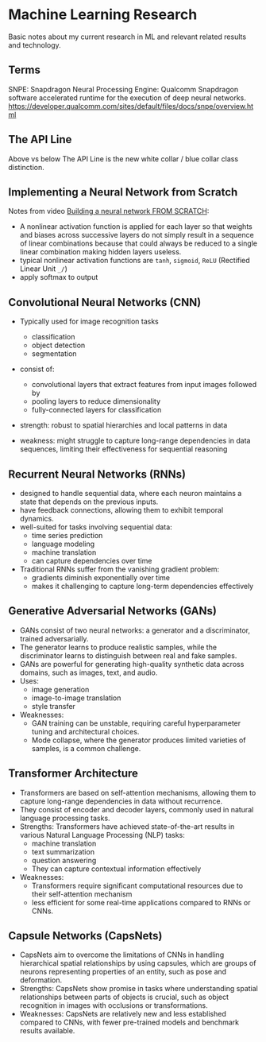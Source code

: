 # Machine Learning Research

Basic notes about my current research in ML and relevant related results and technology.

## Terms

SNPE: Snapdragon Neural Processing Engine: Qualcomm Snapdragon software accelerated runtime for the execution of deep neural networks. https://developer.qualcomm.com/sites/default/files/docs/snpe/overview.html

## The API Line

Above vs below The API Line is the new white collar / blue collar class distinction.

## Implementing a Neural Network from Scratch

Notes from video [Building a neural network FROM SCRATCH](https://www.youtube.com/watch?v=w8yWXqWQYmU):

* A nonlinear activation function is applied for each layer so that weights and biases across successive layers do not simply result in a sequence of linear combinations because that could always be reduced to a single linear combination making hidden layers useless. 
* typical nonlinear activation functions are `tanh`, `sigmoid`, `ReLU` (Rectified Linear Unit `_/`)
* apply softmax to output 


## Convolutional Neural Networks (CNN)

* Typically used for image recognition tasks 
    * classification
    * object detection 
    * segmentation
* consist of:
    * convolutional layers that extract features from input images followed by 
    * pooling layers to reduce dimensionality 
    * fully-connected layers for classification

* strength: robust to spatial hierarchies and local patterns in data
* weakness: might struggle to capture long-range dependencies in data sequences, limiting their effectiveness for sequential reasoning

## Recurrent Neural Networks (RNNs)

* designed to handle sequential data, where each neuron maintains a state that depends on the previous inputs. 
* have feedback connections, allowing them to exhibit temporal dynamics.
* well-suited for tasks involving sequential data: 
    * time series prediction
    * language modeling
    * machine translation
    * can capture dependencies over time
* Traditional RNNs suffer from the vanishing gradient problem: 
    * gradients diminish exponentially over time
    * makes it challenging to capture long-term dependencies effectively

## Generative Adversarial Networks (GANs)

* GANs consist of two neural networks: a generator and a discriminator, trained adversarially. 
* The generator learns to produce realistic samples, while the discriminator learns to distinguish between real and fake samples.
* GANs are powerful for generating high-quality synthetic data across domains, such as images, text, and audio. 
* Uses: 
    * image generation
    * image-to-image translation
    * style transfer
* Weaknesses: 
    * GAN training can be unstable, requiring careful hyperparameter tuning and architectural choices. 
    * Mode collapse, where the generator produces limited varieties of samples, is a common challenge.

## Transformer Architecture

* Transformers are based on self-attention mechanisms, allowing them to capture long-range dependencies in data without recurrence. 
* They consist of encoder and decoder layers, commonly used in natural language processing tasks.
* Strengths: Transformers have achieved state-of-the-art results in various Natural Language Processing (NLP) tasks: 
    * machine translation
    * text summarization
    * question answering
    * They can capture contextual information effectively
* Weaknesses: 
    * Transformers require significant computational resources due to their self-attention mechanism 
    * less efficient for some real-time applications compared to RNNs or CNNs.

## Capsule Networks (CapsNets)

* CapsNets aim to overcome the limitations of CNNs in handling hierarchical spatial relationships by using capsules, which are groups of neurons representing properties of an entity, such as pose and deformation.
* Strengths: CapsNets show promise in tasks where understanding spatial relationships between parts of objects is crucial, such as object recognition in images with occlusions or transformations.
* Weaknesses: CapsNets are relatively new and less established compared to CNNs, with fewer pre-trained models and benchmark results available.


